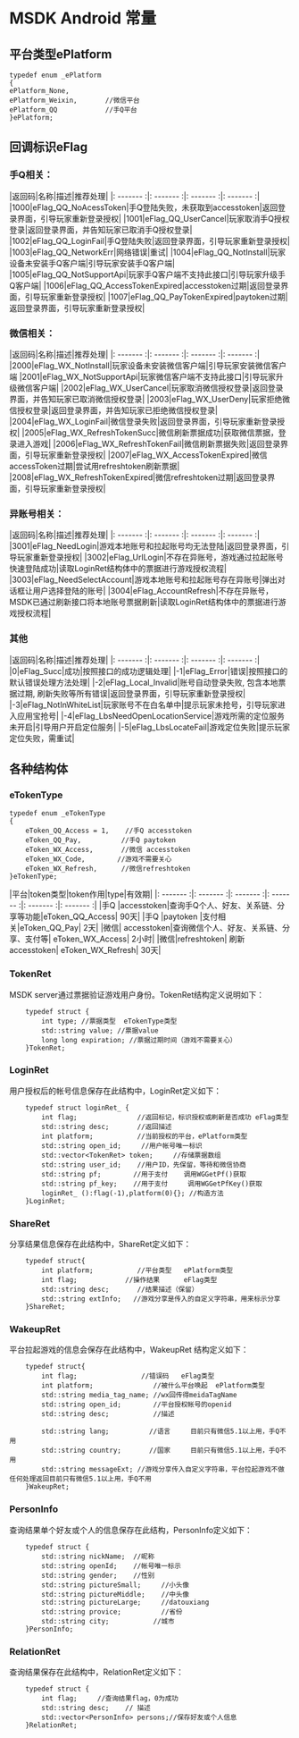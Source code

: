 # MSDK Android 常量

## 平台类型ePlatform

	typedef enum _ePlatform
	{
	ePlatform_None,
	ePlatform_Weixin,		//微信平台
	ePlatform_QQ			//手Q平台
	}ePlatform;

## 回调标识eFlag

### 手Q相关：
	
|返回码|名称|描述|推荐处理|
|: ------- :|: ------- :|: ------- :|: ------- :|
|1000|eFlag_QQ_NoAcessToken|手Q登陆失败，未获取到accesstoken|返回登录界面，引导玩家重新登录授权|
|1001|eFlag_QQ_UserCancel|玩家取消手Q授权登录|返回登录界面，并告知玩家已取消手Q授权登录|
|1002|eFlag_QQ_LoginFail|手Q登陆失败|返回登录界面，引导玩家重新登录授权|
|1003|eFlag_QQ_NetworkErr|网络错误|重试|
|1004|eFlag_QQ_NotInstall|玩家设备未安装手Q客户端|引导玩家安装手Q客户端|
|1005|eFlag_QQ_NotSupportApi|玩家手Q客户端不支持此接口|引导玩家升级手Q客户端|
|1006|eFlag_QQ_AccessTokenExpired|accesstoken过期|返回登录界面，引导玩家重新登录授权|
|1007|eFlag_QQ_PayTokenExpired|paytoken过期|返回登录界面，引导玩家重新登录授权|

### 微信相关：

|返回码|名称|描述|推荐处理|
|: ------- :|: ------- :|: ------- :|: ------- :|
|2000|eFlag_WX_NotInstall|玩家设备未安装微信客户端|引导玩家安装微信客户端
|2001|eFlag_WX_NotSupportApi|玩家微信客户端不支持此接口|引导玩家升级微信客户端|
|2002|eFlag_WX_UserCancel|玩家取消微信授权登录|返回登录界面，并告知玩家已取消微信授权登录|
|2003|eFlag_WX_UserDeny|玩家拒绝微信授权登录|返回登录界面，并告知玩家已拒绝微信授权登录|
|2004|eFlag_WX_LoginFail|微信登录失败|返回登录界面，引导玩家重新登录授权|
|2005|eFlag_WX_RefreshTokenSucc|微信刷新票据成功|获取微信票据，登录进入游戏|
|2006|eFlag_WX_RefreshTokenFail|微信刷新票据失败|返回登录界面，引导玩家重新登录授权|
|2007|eFlag_WX_AccessTokenExpired|微信accessToken过期|尝试用refreshtoken刷新票据|
|2008|eFlag_WX_RefreshTokenExpired|微信refreshtoken过期|返回登录界面，引导玩家重新登录授权|

### 异账号相关：

|返回码|名称|描述|推荐处理|
|: ------- :|: ------- :|: ------- :|: ------- :|
|3001|eFlag_NeedLogin|游戏本地账号和拉起账号均无法登陆|返回登录界面，引导玩家重新登录授权|
|3002|eFlag_UrlLogin|不存在异账号，游戏通过拉起账号快速登陆成功|读取LoginRet结构体中的票据进行游戏授权流程|
|3003|eFlag_NeedSelectAccount|游戏本地账号和拉起账号存在异账号|弹出对话框让用户选择登陆的账号|
|3004|eFlag_AccountRefresh|不存在异账号，MSDK已通过刷新接口将本地账号票据刷新|读取LoginRet结构体中的票据进行游戏授权流程|

### 其他

|返回码|名称|描述|推荐处理|
|: ------- :|: ------- :|: ------- :|: ------- :|
|0|eFlag_Succ|成功|按照接口的成功逻辑处理|
|-1|eFlag_Error|错误|按照接口的默认错误处理方法处理|
|-2|eFlag_Local_Invalid|账号自动登录失败, 包含本地票据过期, 刷新失败等所有错误|返回登录界面，引导玩家重新登录授权|
|-3|eFlag_NotInWhiteList|玩家账号不在白名单中|提示玩家未抢号，引导玩家进入应用宝抢号|
|-4|eFlag_LbsNeedOpenLocationService|游戏所需的定位服务未开启|引导用户开启定位服务|
|-5|eFlag_LbsLocateFail|游戏定位失败|提示玩家定位失败，需重试|
	
## 各种结构体

### eTokenType

	typedef enum _eTokenType
	{
		eToken_QQ_Access = 1,    //手Q accesstoken
		eToken_QQ_Pay,          //手Q paytoken
		eToken_WX_Access,       //微信 accesstoken
		eToken_WX_Code,        //游戏不需要关心
		eToken_WX_Refresh,      //微信refreshtoken
	}eTokenType;



|平台|token类型|token作用|type|有效期|
|: ------- :|: ------- :|: ------- :|: ------- :|: ------- :|: ------- :|
|手Q	|accesstoken|查询手Q个人、好友、关系链、分享等功能|eToken_QQ_Access|	90天|
|手Q	|paytoken	|支付相关|eToken_QQ_Pay|	2天|
|微信|	accesstoken|查询微信个人、好友、关系链、分享、支付等|	eToken_WX_Access|	2小时|
|微信|refreshtoken|	刷新accesstoken|	eToken_WX_Refresh|	30天|

### TokenRet
MSDK server通过票据验证游戏用户身份。TokenRet结构定义说明如下：

		typedef struct {
	 		int type; //票据类型  eTokenType类型
	 		std::string value; //票据value
	 		long long expiration; //票据过期时间（游戏不需要关心）
		}TokenRet;

### LoginRet
用户授权后的帐号信息保存在此结构中，LoginRet定义如下：

		typedef struct loginRet_ {
			int flag;               //返回标记，标识授权或刷新是否成功 eFlag类型
			std::string desc;       //返回描述
			int platform;           //当前授权的平台，ePlatform类型
			std::string open_id;     //用户帐号唯一标识
			std::vector<TokenRet> token;     //存储票据数组
			std::string user_id;    //用户ID，先保留，等待和微信协商
			std::string pf;        //用于支付    调用WGGetPf()获取
			std::string pf_key;    //用于支付     调用WGGetPfKey()获取
			loginRet_ ():flag(-1),platform(0){}; //构造方法
		}LoginRet;
                                    	
### ShareRet
分享结果信息保存在此结构中，ShareRet定义如下：

		typedef struct{
			int platform;           //平台类型   ePlatform类型
			int flag;            //操作结果      eFlag类型
			std::string desc;       //结果描述（保留）
    		std::string extInfo;   //游戏分享是传入的自定义字符串，用来标示分享
		}ShareRet;
	
### WakeupRet
平台拉起游戏的信息会保存在此结构中，WakeupRet 结构定义如下：

		typedef struct{
			int flag;                //错误码   eFlag类型
			int platform;               //被什么平台唤起  ePlatform类型
			std::string media_tag_name; //wx回传得meidaTagName
			std::string open_id;        //平台授权帐号的openid
			std::string desc;           //描述

			std::string lang;          //语言     目前只有微信5.1以上用，手Q不用
			std::string country;       //国家     目前只有微信5.1以上用，手Q不用
			std::string messageExt; //游戏分享传入自定义字符串，平台拉起游戏不做任何处理返回目前只有微信5.1以上用，手Q不用
		}WakeupRet;

### PersonInfo
查询结果单个好友或个人的信息保存在此结构，PersonInfo定义如下：

		typedef struct {
    		std::string nickName;  //昵称
    		std::string openId;    //帐号唯一标示
    		std::string gender;    //性别
    		std::string pictureSmall;     //小头像
    		std::string pictureMiddle;    //中头像
    		std::string pictureLarge;     //datouxiang
    		std::string provice;          //省份
    		std::string city;           //城市
		}PersonInfo;
### RelationRet
查询结果保存在此结构中，RelationRet定义如下：

		typedef struct {
    		int flag;     //查询结果flag，0为成功
    		std::string desc;    // 描述
    		std::vector<PersonInfo> persons;//保存好友或个人信息
		}RelationRet;